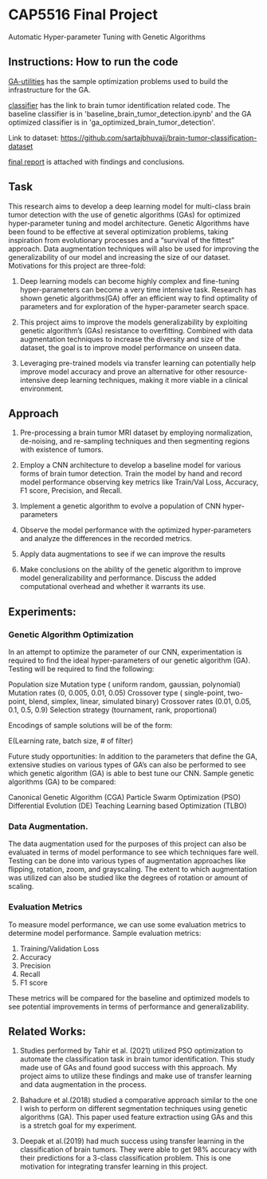 # CAP5516 Final Project
Automatic Hyper-parameter Tuning with Genetic Algorithms

## Instructions: How to run the code

[GA-utilities](https://github.com/eashansingh905/cap5516-final-project/tree/main/GA-utilities) has the sample optimization problems used to build the
infrastructure for the GA.

[classifier](https://github.com/eashansingh905/cap5516-final-project/tree/main/classifier) has the link to brain tumor identification related code. The baseline classifier is in 'baseline_brain_tumor_detection.ipynb' and the GA optimized classifier is in 'ga_optimized_brain_tumor_detection'.

Link to dataset: https://github.com/sartajbhuvaji/brain-tumor-classification-dataset

[final report](https://github.com/eashansingh905/cap5516-final-project/blob/main/final-report.pdf) is attached with findings and conclusions.

## Task
This research aims to develop a deep learning model for multi-class brain tumor detection with the use of genetic algorithms (GAs) for optimized hyper-parameter tuning and model architecture. Genetic Algorithms have been found to be effective at several optimization problems, taking inspiration from evolutionary processes and a “survival of the fittest” approach. Data augmentation techniques will also be used for improving the generalizability of our model and increasing the size of our dataset. Motivations for this project are three-fold:

1) Deep learning models can become highly complex and fine-tuning hyper-parameters can become a very time intensive task. Research has shown genetic algorithms(GA) offer an efficient way to find optimality of parameters and for exploration of the hyper-parameter search space.

2) This project aims to improve the models generalizability by exploiting genetic algorithm’s (GAs) resistance to overfitting. Combined with data augmentation techniques to increase the diversity and size of the dataset, the goal is to improve model performance on unseen data. 

3) Leveraging pre-trained models via transfer learning can potentially help improve model accuracy and prove an alternative for other resource-intensive deep learning techniques, making it more viable in a clinical environment.

## Approach

1) Pre-processing a brain tumor MRI dataset by employing normalization, de-noising, and re-sampling techniques and then segmenting regions with existence of tumors. 

2) Employ a CNN architecture to develop a baseline model for various forms of brain tumor detection. Train the model by hand and record model performance observing key metrics like Train/Val Loss, Accuracy, F1 score, Precision, and Recall. 

3) Implement a genetic algorithm to evolve a population of CNN hyper-parameters

4) Observe the model performance with the optimized hyper-parameters and analyze the differences in the recorded metrics.

5) Apply data augmentations to see if we can improve the results

6) Make conclusions on the ability of the genetic algorithm to improve model generalizability and performance. Discuss the added computational overhead and whether it warrants its use. 

## Experiments: 

### Genetic Algorithm Optimization
In an attempt to optimize the parameter of our CNN, experimentation is required to find the ideal hyper-parameters of our genetic algorithm (GA). Testing will be required to find the following:

Population size 
Mutation type ( uniform random, gaussian, polynomial) 
Mutation rates (0, 0.005, 0.01, 0.05)
Crossover type ( single-point, two-point, blend, simplex, linear, simulated binary) 
Crossover rates  (0.01, 0.05, 0.1, 0.5, 0.9)
Selection strategy (tournament, rank, proportional) 

Encodings of sample solutions will be of the form:

E(Learning rate, batch size, # of filter)

Future study opportunities: 
In addition to the parameters that define the GA, extensive studies on various types of GA’s can also be performed to see which genetic algorithm (GA) is able to best tune our CNN. Sample genetic algorithms (GA) to be compared: 

Canonical Genetic Algorithm (CGA)
Particle Swarm Optimization (PSO)
Differential Evolution (DE)
Teaching Learning based Optimization (TLBO)

###  Data Augmentation. 

The data augmentation used for the purposes of this project can also be evaluated in terms of model performance to see which techniques fare well. Testing can be done into various types of augmentation approaches like flipping, rotation, zoom, and grayscaling. The extent to which augmentation was utilized can also be studied like the degrees of rotation or amount of scaling.

### Evaluation Metrics

To measure model performance, we can use some evaluation metrics to determine model performance. Sample evaluation metrics:

1) Training/Validation Loss
2) Accuracy
3) Precision
4) Recall
5) F1 score 

These metrics will be compared for the baseline and optimized models to see potential improvements in terms of performance
and generalizability.

## Related Works:

1) Studies performed by Tahir et al. (2021) utilized PSO optimization to automate the classification task in brain tumor identification. This study made use of GAs and found good success with this approach. My project aims to utilize these findings and make use of transfer learning and data augmentation in the process.

2) Bahadure et al.(2018) studied a comparative approach similar to the one I wish to perform on different segmentation techniques using genetic algorithms (GA). This paper used feature extraction using GAs and this is a stretch goal for my experiment. 

3) Deepak et al.(2019) had much success using transfer learning in the classification of brain tumors. They were able to get 98% accuracy with their predictions for a 3-class classification problem. This is one motivation for integrating transfer learning in this project.
